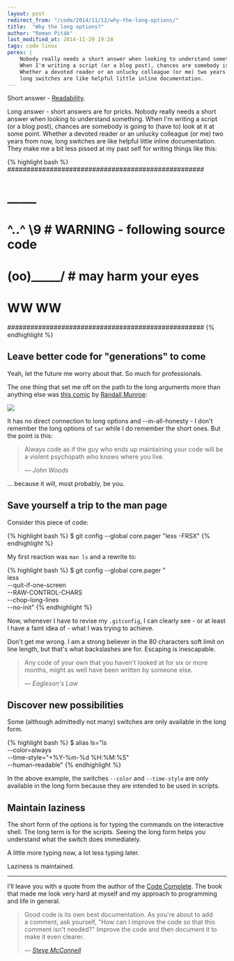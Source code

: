 ```yaml
---
layout: post
redirect_from: "/code/2014/11/12/why-the-long-options/"
title:  "Why the long options?"
author: "Roman Piták"
last_modified_at: 2014-11-29 19:28
tags: code linux
perex: |
    Nobody really needs a short answer when looking to understand something.
    When I'm writing a script (or a blog post), chances are somebody is going to (have to) look at it at some point.
    Whether a devoted reader or an unlucky colleague (or me) two years from now, 
    long switches are like helpful little inline documentation.
---
```


Short answer - [Readability](http://en.wikipedia.org/wiki/Readability).

Long answer - short answers are for pricks. Nobody really needs a short answer when looking to understand something.
When I'm writing a script (or a blog post), chances are somebody is going to (have to) look at it at some point.
Whether a devoted reader or an unlucky colleague (or me) two years from now, 
long switches are like helpful little inline documentation. 
They make me a bit less pissed at my past self for writing things like this:
  
{% highlight bash %}
###################################################
#     _____    # 
# ^..^     \9  # WARNING - following source code
# (oo)_____/   #           may harm your eyes
#    WW  WW    #
###################################################
{% endhighlight %}

## Leave better code for "generations" to come

Yeah, let the future me worry about that. So much for professionals. 

The one thing that set me off on the path to the long arguments more than anything else 
was [this comic](http://xkcd.com/1168/) by [Randall Munroe](http://xkcd.com/about/):  

<a href="http://xkcd.com/1168/" target="_blank"><img src="http://imgs.xkcd.com/comics/tar.png" /></a>

It has no direct connection to long options and --in-all-honesty -
I don't remember the long options of `tar` while I do remember the short ones. 
But the point is this: 

<blockquote>
<p>Always code as if the guy who ends up maintaining your code will be a violent psychopath who knows where you live.</p>
<footer>— <cite>John Woods</cite></footer>
</blockquote>

... because it will, most probably, be you. 

## Save yourself a trip to the man page

Consider this piece of code:

{% highlight bash %}
$ git config --global core.pager "less -FRSX"
{% endhighlight %}

My first reaction was `man ls` and a rewrite to: 

{% highlight bash %}
$ git config --global core.pager "\
less \
--quit-if-one-screen \
--RAW-CONTROL-CHARS \
--chop-long-lines \
--no-init"
{% endhighlight %}

Now, whenever I have to revise my `.gitconfig`, I can clearly see - or at least I have a faint idea of - what I was trying to achieve.   

Don't get me wrong. I am a strong believer in the 80 characters soft limit on line length, but that's what backslashes are for.
Escaping is inescapable.

<blockquote>
<p>Any code of your own that you haven't looked at for six or more months, might as well have been written by someone else.</p>
<footer>— <cite>Eagleson's Law</cite></footer>
</blockquote>

## Discover new possibilities

Some (although admittedly not many) switches are only available in the long form. 

{% highlight bash %}
$ alias ls="ls \
--color=always \
--time-style=\"+%Y-%m-%d %H:%M:%S\" \
--human-readable"
{% endhighlight %}

In the above example, the switches `--color` and `--time-style` are only available in the long form because they are intended to be used in scripts.   

## Maintain laziness

The short form of the options is for typing the commands on the interactive shell. 
The long term is for the scripts. 
Seeing the long form helps you understand what the switch does immediately. 

A little more typing now, a lot less typing later. 

Laziness is maintained. 

<hr>

I'll leave you with a&nbsp;quote from the&nbsp;author of the&nbsp;<a href="http://www.cc2e.com" 
target="_blank">Code Complete</a>. The&nbsp;book that made me look very hard at&nbsp;myself 
and&nbsp;my&nbsp;approach to&nbsp;programming and&nbsp;life&nbsp;in&nbsp;general.      

<blockquote>
<p>Good code is&nbsp;its&nbsp;own best documentation. As&nbsp;you're about to add a&nbsp;comment,
ask yourself, "How can I&nbsp;improve the&nbsp;code so&nbsp;that this comment isn't needed?"
Improve the&nbsp;code and&nbsp;then document it to make it even clearer.</p>
<footer>— <cite><a href="http://www.stevemcconnell.com/" target="_blank">Steve McConnell</a></cite></footer>
</blockquote>
